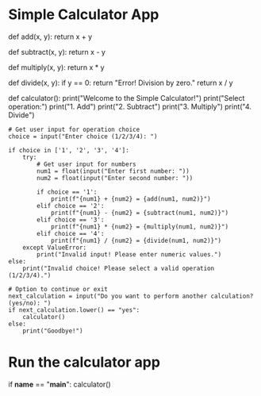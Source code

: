 # Simple Calculator App

def add(x, y):
    return x + y

def subtract(x, y):
    return x - y

def multiply(x, y):
    return x * y

def divide(x, y):
    if y == 0:
        return "Error! Division by zero."
    return x / y

def calculator():
    print("Welcome to the Simple Calculator!")
    print("Select operation:")
    print("1. Add")
    print("2. Subtract")
    print("3. Multiply")
    print("4. Divide")

    # Get user input for operation choice
    choice = input("Enter choice (1/2/3/4): ")

    if choice in ['1', '2', '3', '4']:
        try:
            # Get user input for numbers
            num1 = float(input("Enter first number: "))
            num2 = float(input("Enter second number: "))

            if choice == '1':
                print(f"{num1} + {num2} = {add(num1, num2)}")
            elif choice == '2':
                print(f"{num1} - {num2} = {subtract(num1, num2)}")
            elif choice == '3':
                print(f"{num1} * {num2} = {multiply(num1, num2)}")
            elif choice == '4':
                print(f"{num1} / {num2} = {divide(num1, num2)}")
        except ValueError:
            print("Invalid input! Please enter numeric values.")
    else:
        print("Invalid choice! Please select a valid operation (1/2/3/4).")

    # Option to continue or exit
    next_calculation = input("Do you want to perform another calculation? (yes/no): ")
    if next_calculation.lower() == "yes":
        calculator()
    else:
        print("Goodbye!")

# Run the calculator app
if __name__ == "__main__":
    calculator()
